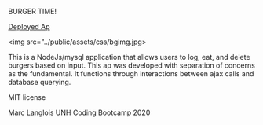 BURGER TIME!

<a href="https://burgertimeml.herokuapp.com/"> Deployed Ap</a>

<img src="../public/assets/css/bgimg.jpg>

This is a NodeJs/mysql application that allows users to log, eat, and delete burgers based on input. This ap was developed with separation of concerns as the fundamental. It functions through interactions between ajax calls and database querying.

MIT license

Marc Langlois UNH Coding Bootcamp 2020